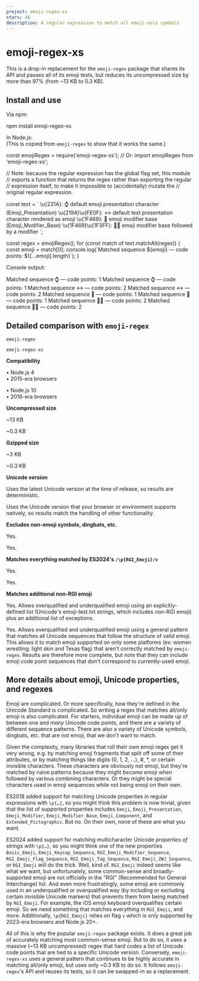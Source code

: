 ```yaml
---
project: emoji-regex-xs
stars: 46
description: A regular expression to match all emoji-only symbols
---
```


emoji-regex-xs
==============

This is a drop-in replacement for the `emoji-regex` package that shares its API and passes all of its emoji tests, but reduces its uncompressed size by more than 97% (from ~13 KB to 0.3 KB).

Install and use
---------------

Via npm:

npm install emoji-regex-xs

In Node.js:  
(This is copied from `emoji-regex` to show that it works the same.)

const emojiRegex \= require('emoji-regex-xs');
// Or: import emojiRegex from 'emoji-regex-xs';

// Note: because the regular expression has the global flag set, this module
// exports a function that returns the regex rather than exporting the regular
// expression itself, to make it impossible to (accidentally) mutate the
// original regular expression.

const text \= \`
\\u{231A}: ⌚ default emoji presentation character (Emoji\_Presentation)
\\u{2194}\\u{FE0F}: ↔️ default text presentation character rendered as emoji
\\u{1F469}: 👩 emoji modifier base (Emoji\_Modifier\_Base)
\\u{1F469}\\u{1F3FF}: 👩🏿 emoji modifier base followed by a modifier
\`;

const regex \= emojiRegex();
for (const match of text.matchAll(regex)) {
  const emoji \= match\[0\];
  console.log(\`Matched sequence ${emoji} — code points: ${\[...emoji\].length}\`);
}

Console output:

Matched sequence ⌚ — code points: 1
Matched sequence ⌚ — code points: 1
Matched sequence ↔️ — code points: 2
Matched sequence ↔️ — code points: 2
Matched sequence 👩 — code points: 1
Matched sequence 👩 — code points: 1
Matched sequence 👩🏿 — code points: 2
Matched sequence 👩🏿 — code points: 2

Detailed comparison with `emoji-regex`
--------------------------------------

`emoji-regex`

`emoji-regex-xs`

**Compatibility**

• Node.js 4  
• 2015-era browsers

• Node.js 10  
• 2016-era browsers

**Uncompressed size**

~13 KB

~0.3 KB

**Gzipped size**

~3 KB

~0.3 KB

**Unicode version**

Uses the latest Unicode version at the time of release, so results are deterministic.

Uses the Unicode version that your browser or environment supports natively, so results match the handling of other functionality.

**Excludes non-emoji symbols, dingbats, etc.**

Yes.

Yes.

**Matches everything matched by ES2024's `/\p{RGI_Emoji}/v`**

Yes.

Yes.

**Matches additional non-RGI emoji**

Yes. Allows overqualified and underqualified emoji using an explicitly-defined list (Unicode's emoji-test.txt strings, which includes non-RGI emoji) plus an additional list of exceptions.

Yes. Allows overqualified and underqualified emoji using a general pattern that matches all Unicode sequences that follow the structure of valid emoji. This allows it to match emoji supported on only some platforms (ex: women wrestling: light skin and Texas flag) that aren't correctly matched by `emoji-regex`. Results are therefore more complete, but note that they can include emoji code point sequences that don't correspond to currently-used emoji.

More details about emoji, Unicode properties, and regexes
---------------------------------------------------------

Emoji are complicated. Or more specifically, how they're defined in the Unicode Standard is complicated. So writing a regex that matches all/only emoji is also complicated. For starters, individual emoji can be made up of between one and _many_ Unicode code points, and there are a variety of different sequence patterns. There are also a variety of Unicode symbols, dingbats, etc. that are not emoji, that we don't want to match.

Given the complexity, many libraries that roll their own emoji regex get it very wrong, e.g. by matching emoji fragments that split off some of their attributes, or by matching things like digits (0, 1, 2, …), #, \*, or certain invisible characters. These characters are obviously not emoji, but they're matched by naive patterns because they might _become_ emoji when followed by various combining characters. Or they might be special characters used in emoji sequences while not being emoji on their own.

ES2018 added support for matching Unicode properties in regular expressions with `\p{…}`, so you might think this problem is now trivial, given that the list of supported properties includes `Emoji`, `Emoji_Presentation`, `Emoji_Modifier`, `Emoji_Modifier_Base`, `Emoji_Component`, and `Extended_Pictographic`. But no. On their own, none of these are what you want.

ES2024 added support for matching multicharacter Unicode _properties of strings_ with `\p{…}`, so you might think one of the new properties `Basic_Emoji`, `Emoji_Keycap_Sequence`, `RGI_Emoji_Modifier_Sequence`, `RGI_Emoji_Flag_Sequence`, `RGI_Emoji_Tag_Sequence`, `RGI_Emoji_ZWJ_Sequence`, or `RGI_Emoji` will do the trick. Well, kind of. `RGI_Emoji` indeed seems like what we want, but unfortunately, some common-sense and broadly-supported emoji are not officially in the "RGI" (Recommended for General Interchange) list. And even more frustratingly, some emoji are commonly used in an underqualified or overqualified way (by including or excluding certain invisible Unicode markers) that prevents them from being matched by `RGI_Emoji`. For example, the iOS emoji keyboard overqualifies certain emoji. So we need something that matches everything in `RGI_Emoji`, and more. Additionally, `\p{RGI_Emoji}` relies on flag `v` which is only supported by 2023-era browsers and Node.js 20+.

All of this is why the popular `emoji-regex` package exists. It does a great job of accurately matching most common-sense emoji. But to do so, it uses a massive (~13 KB uncompressed) regex that hard codes a list of Unicode code points that are tied to a specific Unicode version. Conversely, `emoji-regex-xs` uses a general pattern that continues to be highly accurate in matching all/only emoji, but uses only ~0.3 KB to do so. It follows `emoji-regex`'s API and reuses its tests, so it can be swapped-in as a replacement.

